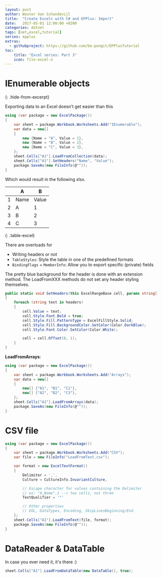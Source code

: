 ```yaml
---
layout: post
author: Wouter Van Schandevijl
title:  "Create Excels with C# and EPPlus: Import"
date:   2017-05-01 12:00:00 +0200
categories: dotnet
tags: [net,excel,tutorial]
series: epplus
extras:
  - githubproject: https://github.com/be-pongit/EPPlusTutorial
toc:
    title: "Excel series: Part 3"
    icon: file-excel-o
---
```


# IEnumerable objects
{: .hide-from-excerpt}

Exporting data to an Excel doesn't get easier than this

```c#
using (var package = new ExcelPackage())
{
	var sheet = package.Workbook.Worksheets.Add("IEnumerable");
	var data = new[]
	{
		new {Name = "A", Value = 1},
		new {Name = "B", Value = 2},
		new {Name = "C", Value = 3},
	};
	sheet.Cells["A1"].LoadFromCollection(data);
	sheet.Cells["A1"].SetHeaders("Name", "Value");
	package.SaveAs(new FileInfo(@""));
}
```

<!--more-->

Which would result in the following xlsx.

|   | A     | B        |
|---|-------|----------|
| 1 | Name  | Value    |
| 2 | A     | 1        |
| 3 | B     | 2        |
| 4 | C     | 3        |
{: .table-excel}

There are overloads for
- Writing headers or not
- `TableStyles`: Style the table in one of the predefined formats
- `BindingFlags` + `MemberInfo`: Allow you to export specific (private) fields

The pretty blue background for the header is done with an extension method.
The LoadFromXXX methods do not set any header styling themselves.

```c#
public static void SetHeaders(this ExcelRangeBase cell, params string[] headers)
{
	foreach (string text in headers)
	{
		cell.Value = text;
		cell.Style.Font.Bold = true;
		cell.Style.Fill.PatternType = ExcelFillStyle.Solid;
		cell.Style.Fill.BackgroundColor.SetColor(Color.DarkBlue);
		cell.Style.Font.Color.SetColor(Color.White);

		cell = cell.Offset(0, 1);
	}
}
```


**LoadFromArrays**:

```c#
using (var package = new ExcelPackage())
{
	var sheet = package.Workbook.Worksheets.Add("Arrays");
	var data = new[]
	{
		new[] {"A1", "B1", "C1"},
		new[] {"A2", "B2", "C3"},
	};
	sheet.Cells["A1"].LoadFromArrays(data);
	package.SaveAs(new FileInfo(@""));
}
```



# CSV file

```c#
using (var package = new ExcelPackage())
{
	var sheet = package.Workbook.Worksheets.Add("CSV");
	var file = new FileInfo("LoadFromText.csv");

	var format = new ExcelTextFormat()
	{
		Delimiter = ',',
		Culture = CultureInfo.InvariantCulture,

		// Escape character for values containing the Delimiter
		// ex: "A,Name",1 --> two cells, not three
		TextQualifier = '"'

		// Other properties
		// EOL, DataTypes, Encoding, SkipLinesBeginning/End
	};
	sheet.Cells["A1"].LoadFromText(file, format);
	package.SaveAs(new FileInfo(@""));
}
```



# DataReader &amp; DataTable

In case you ever need it, it's there :)

```c#
sheet.Cells["A1"].LoadFromDataTable(new DataTable(), true);
```

